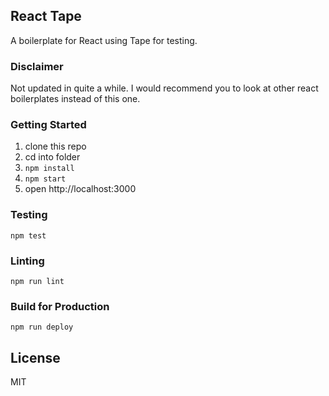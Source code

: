 ## React Tape

A boilerplate for React using Tape for testing.

### Disclaimer

Not updated in quite a while. I would recommend you to look at other react boilerplates instead of this one.

### Getting Started

1. clone this repo
2. cd into folder
3. `npm install`
4. `npm start`
5. open http://localhost:3000

### Testing

```
npm test
```

### Linting

```
npm run lint
```

### Build for Production

```
npm run deploy
```

## License

MIT
